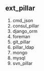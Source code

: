 ## ext_pillar
1. cmd_json
2. consul_pillar
3. django_orm
4. foreman
5. git_pillar
6. pillar_ldap
7. mongo
8. mysql
9. svn_pillar
